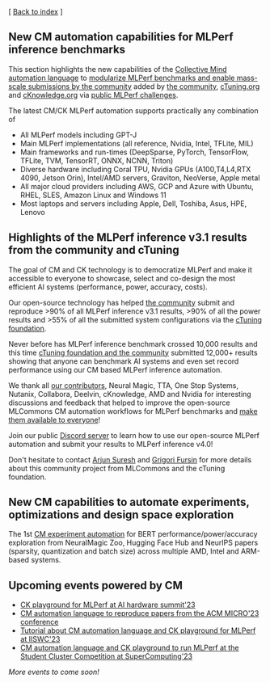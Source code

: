 [ [Back to index](README.md) ]

## New CM automation capabilities for MLPerf inference benchmarks

This section highlights the new capabilities of the [Collective Mind automation language](https://doi.org/10.5281/zenodo.8105339)
to [modularize MLPerf benchmarks and enable mass-scale submissions by the community](https://github.com/mlcommons/ck/tree/master/docs/mlperf)
added by [the community](https://access.cknowledge.org/playground/?action=contributors), 
[cTuning.org](https://cTuning.org) and [cKnowledge.org](https://www.linkedin.com/company/cknowledge)
via [public MLPerf challenges](https://access.cknowledge.org/playground/?action=challenges).

The latest CM/CK MLPerf automation supports practically any combination of 
* All MLPerf models including GPT-J
* Main MLPerf implementations (all reference, Nvidia, Intel, TFLite, MIL)
* Main frameworks and run-times (DeepSparse, PyTorch, TensorFlow, TFLite, TVM, TensorRT, ONNX, NCNN, Triton)
* Diverse hardware including Coral TPU, Nvidia GPUs (A100,T4,L4,RTX 4090, Jetson Orin), Intel/AMD servers, Graviton, NeoVerse, Apple metal
* All major cloud providers including AWS, GCP and Azure with Ubuntu, RHEL, SLES, Amazon Linux and Windows 11
* Most laptops and servers including Apple, Dell, Toshiba, Asus, HPE, Lenovo

## Highlights of the MLPerf inference v3.1 results from the community and cTuning

The goal of CM and CK technology is to democratize MLPerf and make it accessible to everyone to
showcase, select and co-design the most efficient AI systems (performance, power, accuracy, costs).

Our open-source technology has helped [the community](https://access.cknowledge.org/playground/?action=contributors) 
submit and reproduce >90% of all MLPerf inference v3.1 results, >90% of all the power results and >55% of all the submitted system configurations
via the [cTuning foundation](https://cTuning.org). 

Never before has MLPerf inference benchmark crossed 10,000 results and this time [cTuning foundation and the community](https://cTuning.org) submitted 12,000+ results 
showing that anyone can benchmark AI systems and even set record performance using our CM based MLPerf inference automation.

We thank all [our contributors](https://access.cknowledge.org/playground/?action=contributors), Neural Magic, TTA, One Stop Systems, Nutanix, Collabora, Deelvin, cKnowledge, AMD and Nvidia
for interesting discussions and feedback that helped to improve the open-source MLCommons CM automation workflows
for MLPerf benchmarks and [make them available to everyone](https://github.com/mlcommons/ck/tree/master/docs/mlperf)!

Join our public [Discord server](https://discord.gg/JjWNWXKxwT) to learn how to 
use our open-source MLPerf automation and submit your results to MLPerf inference v4.0!

Don't hesitate to contact [Arjun Suresh](https://www.linkedin.com/in/arjunsuresh) 
and [Grigori Fursin](https://cKnowledge.org/gfursin) for more details about this community project from MLCommons and the cTuning foundation.




## New CM capabilities to automate experiments, optimizations and design space exploration

The 1st [CM experiment automation](https://github.com/mlcommons/ck/blob/master/cm-mlops/automation/experiment/README-extra.md) 
for BERT performance/power/accuracy exploration from NeuralMagic Zoo, Hugging Face Hub and NeurIPS papers
(sparsity, quantization and batch size) across multiple AMD, Intel and
ARM-based systems.

## Upcoming events powered by CM

* [CK playground for MLPerf at AI hardware summit'23](https://aihwedgesummit.com/events/aihwedgesummit)
* [CM automation language to reproduce papers from the ACM MICRO'23 conference](https://ctuning.org/ae/micro2023.html)
* [Tutorial about CM automation language and CK playground for MLPerf at IISWC'23]( https://iiswc.org/iiswc2023/#/program/ )
* [CM automation language and CK playground to run MLPerf at the Student Cluster Competition at SuperComputing'23](https://sc23.supercomputing.org/students/student-cluster-competition)

*More events to come soon!*

